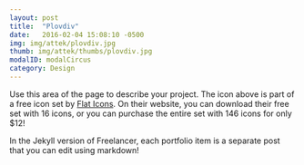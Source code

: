 ```yaml
---
layout: post
title:  "Plovdiv"
date:   2016-02-04 15:08:10 -0500
img: img/attek/plovdiv.jpg
thumb: img/attek/thumbs/plovdiv.jpg
modalID: modalCircus
category: Design
---
```

Use this area of the page to describe your project. The icon above is part of a free icon set by [Flat Icons][flat-icons-link]. On their website, you can download their free set with 16 icons, or you can purchase the entire set with 146 icons for only $12!

In the Jekyll version of Freelancer, each portfolio item is a separate post that you can edit using markdown!

[flat-icons-link]: https://sellfy.com/p/8Q9P/jV3VZ/
